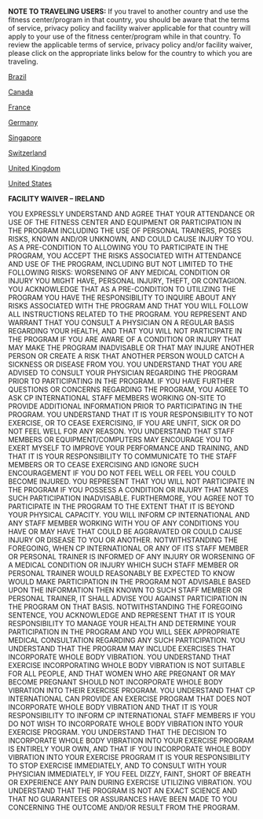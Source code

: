 **NOTE TO TRAVELING USERS:**  If you travel to another country and use the fitness center/program in that country, you should be aware that the terms of service, privacy policy and facility waiver applicable for that country will apply to your use of the fitness center/program while in that country.  To review the applicable terms of service, privacy policy and/or facility waiver, please click on the appropriate links below for the country to which you are traveling.

[Brazil](/google/BR/)

[Canada](/google/CA/)

[France](/google/FR/)

[Germany](/google/DE/)

[Singapore](/google/SG/)

[Switzerland](/google/CH/)

[United Kingdom](/google/GB/)

[United States](/google/US/)

**FACILITY WAIVER – IRELAND**

YOU EXPRESSLY UNDERSTAND AND AGREE THAT YOUR ATTENDANCE OR USE OF THE FITNESS CENTER AND EQUIPMENT OR PARTICIPATION IN THE PROGRAM INCLUDING THE USE OF PERSONAL TRAINERS, POSES RISKS, KNOWN AND/OR UNKNOWN, AND COULD CAUSE INJURY TO YOU. AS A PRE-CONDITION TO ALLOWING YOU TO PARTICIPATE IN THE PROGRAM, YOU ACCEPT THE RISKS ASSOCIATED WITH ATTENDANCE AND USE OF THE PROGRAM, INCLUDING BUT NOT LIMITED TO THE FOLLOWING RISKS: WORSENING OF ANY MEDICAL CONDITION OR INJURY YOU MIGHT HAVE, PERSONAL INJURY, THEFT, OR CONTAGION. YOU ACKNOWLEDGE THAT AS A PRE-CONDITION TO UTILIZING THE PROGRAM YOU HAVE THE RESPONSIBILITY TO INQUIRE ABOUT ANY RISKS ASSOCIATED WITH THE PROGRAM AND THAT YOU WILL FOLLOW ALL INSTRUCTIONS RELATED TO THE PROGRAM. YOU REPRESENT AND WARRANT THAT YOU CONSULT A PHYSICIAN ON A REGULAR BASIS REGARDING YOUR HEALTH, AND THAT YOU WILL NOT PARTICIPATE IN THE PROGRAM IF YOU ARE AWARE OF A CONDITION OR INJURY THAT MAY MAKE THE PROGRAM INADVISABLE OR THAT MAY INJURE ANOTHER PERSON OR CREATE A RISK THAT ANOTHER PERSON WOULD CATCH A SICKNESS OR DISEASE FROM YOU. YOU UNDERSTAND THAT YOU ARE ADVISED TO CONSULT YOUR PHYSICIAN REGARDING THE PROGRAM PRIOR TO PARTICIPATING IN THE PROGRAM. IF YOU HAVE FURTHER QUESTIONS OR CONCERNS REGARDING THE PROGRAM, YOU AGREE TO ASK CP INTERNATIONAL STAFF MEMBERS WORKING ON-SITE TO PROVIDE ADDITIONAL INFORMATION PRIOR TO PARTICIPATING IN THE PROGRAM. YOU UNDERSTAND THAT IT IS YOUR RESPONSIBILITY TO NOT EXERCISE, OR TO CEASE EXERCISING, IF YOU ARE UNFIT, SICK OR DO NOT FEEL WELL FOR ANY REASON. YOU UNDERSTAND THAT STAFF MEMBERS OR EQUIPMENT/COMPUTERS MAY ENCOURAGE YOU TO EXERT MYSELF TO IMPROVE YOUR PERFORMANCE AND TRAINING, AND THAT IT IS YOUR RESPONSIBILITY TO COMMUNICATE TO THE STAFF MEMBERS OR TO CEASE EXERCISING AND IGNORE SUCH ENCOURAGEMENT IF YOU DO NOT FEEL WELL OR FEEL YOU COULD BECOME INJURED. YOU REPRESENT THAT YOU WILL NOT PARTICIPATE IN THE PROGRAM IF YOU POSSESS A CONDITION OR INJURY THAT MAKES SUCH PARTICIPATION INADVISABLE. FURTHERMORE, YOU AGREE NOT TO PARTICIPATE IN THE PROGRAM TO THE EXTENT THAT IT IS BEYOND YOUR PHYSICAL CAPACITY. YOU WILL INFORM CP INTERNATIONAL AND ANY STAFF MEMBER WORKING WITH YOU OF ANY CONDITIONS YOU HAVE OR MAY HAVE THAT COULD BE AGGRAVATED OR COULD CAUSE INJURY OR DISEASE TO YOU OR ANOTHER. NOTWITHSTANDING THE FOREGOING, WHEN CP INTERNATIONAL OR ANY OF ITS STAFF MEMBER OR PERSONAL TRAINER IS INFORMED OF ANY INJURY OR WORSENING OF A MEDICAL CONDITION OR INJURY WHICH SUCH STAFF MEMBER OR PERSONAL TRAINER WOULD REASONABLY BE EXPECTED TO KNOW WOULD MAKE PARTICIPATION IN THE PROGRAM NOT ADVISABLE BASED UPON THE INFORMATION THEN KNOWN TO SUCH STAFF MEMBER OR PERSONAL TRAINER, IT SHALL ADVISE YOU AGAINST PARTICIPATION IN THE PROGRAM ON THAT BASIS. NOTWITHSTANDING THE FOREGOING SENTENCE, YOU ACKNOWLEDGE AND REPRESENT THAT IT IS YOUR RESPONSIBILITY TO MANAGE YOUR HEALTH AND DETERMINE YOUR PARTICIPATION IN THE PROGRAM AND YOU WILL SEEK APPROPRIATE MEDICAL CONSULTATION REGARDING ANY SUCH PARTICIPATION. YOU UNDERSTAND THAT THE PROGRAM MAY INCLUDE EXERCISES THAT INCORPORATE WHOLE BODY VIBRATION. YOU UNDERSTAND THAT EXERCISE INCORPORATING WHOLE BODY VIBRATION IS NOT SUITABLE FOR ALL PEOPLE, AND THAT WOMEN WHO ARE PREGNANT OR MAY BECOME PREGNANT SHOULD NOT INCORPORATE WHOLE BODY VIBRATION INTO THEIR EXERCISE PROGRAM. YOU UNDERSTAND THAT CP INTERNATIONAL CAN PROVIDE AN EXERCISE PROGRAM THAT DOES NOT INCORPORATE WHOLE BODY VIBRATION AND THAT IT IS YOUR RESPONSIBILITY TO INFORM CP INTERNATIONAL STAFF MEMBERS IF YOU DO NOT WISH TO INCORPORATE WHOLE BODY VIBRATION INTO YOUR EXERCISE PROGRAM. YOU UNDERSTAND THAT THE DECISION TO INCORPORATE WHOLE BODY VIBRATION INTO YOUR EXERCISE PROGRAM IS ENTIRELY YOUR OWN, AND THAT IF YOU INCORPORATE WHOLE BODY VIBRATION INTO YOUR EXERCISE PROGRAM IT IS YOUR RESPONSIBILITY TO STOP EXERCISE IMMEDIATELY, AND TO CONSULT WITH YOUR PHYSICIAN IMMEDIATELY, IF YOU FEEL DIZZY, FAINT, SHORT OF BREATH OR EXPERIENCE ANY PAIN DURING EXERCISE UTILIZING VIBRATION. YOU UNDERSTAND THAT THE PROGRAM IS NOT AN EXACT SCIENCE AND THAT NO GUARANTEES OR ASSURANCES HAVE BEEN MADE TO YOU CONCERNING THE OUTCOME AND/OR RESULT FROM THE PROGRAM.

